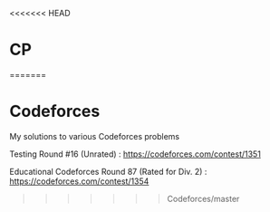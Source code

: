 <<<<<<< HEAD
# CP
=======
# Codeforces
My solutions to various Codeforces problems

Testing Round #16 (Unrated) : https://codeforces.com/contest/1351

Educational Codeforces Round 87 (Rated for Div. 2) : https://codeforces.com/contest/1354
>>>>>>> Codeforces/master
